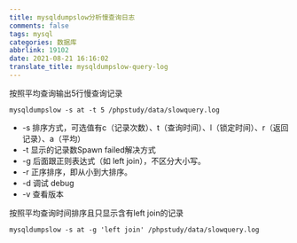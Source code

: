```yaml
---
title: mysqldumpslow分析慢查询日志
comments: false
tags: mysql
categories: 数据库
abbrlink: 19102
date: 2021-08-21 16:16:02
translate_title: mysqldumpslow-query-log
---
```

按照平均查询输出5行慢查询记录
```shell
mysqldumpslow -s at -t 5 /phpstudy/data/slowquery.log
```
- -s   排序方式，可选值有c（记录次数）、t（查询时间）、l（锁定时间）、r（返回记录）、a（平均）
- -t    显示的记录数Spawn failed解决方式
- -g   后面跟正则表达式（如 left join），不区分大小写。
- -r   正序排序，即从小到大排序。
- -d  调试 debug
- -v   查看版本

按照平均查询时间排序且只显示含有left join的记录
```shell
mysqldumpslow -s at -g 'left join' /phpstudy/data/slowquery.log
```

